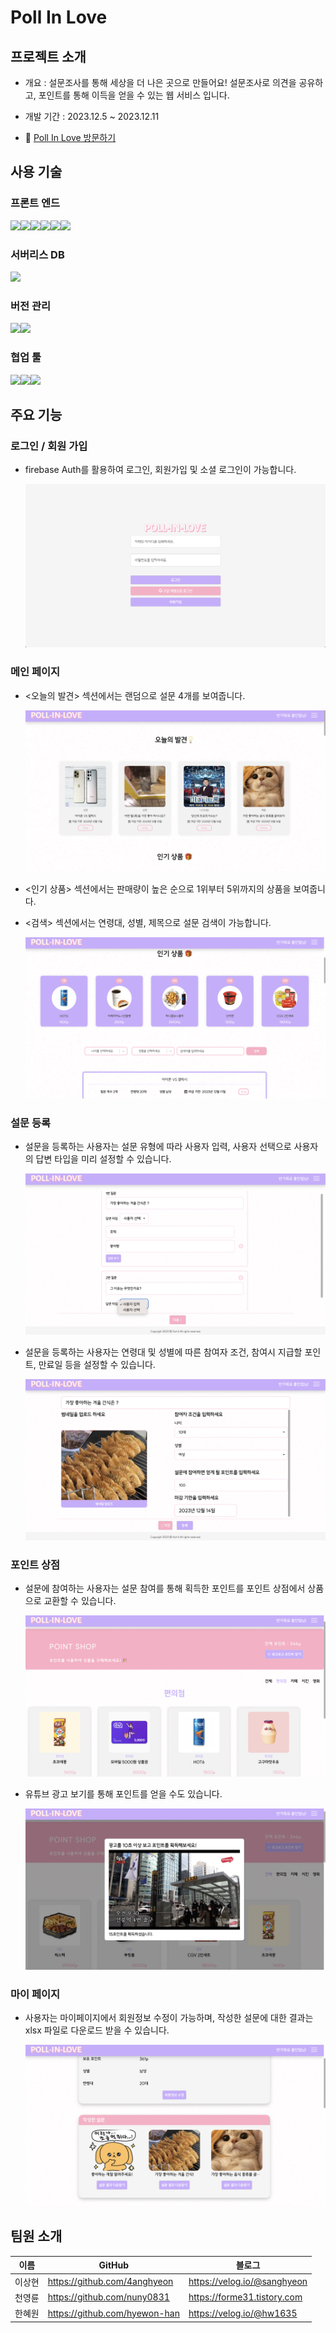 # Poll In Love

## 프로젝트 소개

- 개요 : 설문조사를 통해 세상을 더 나은 곳으로 만들어요! 설문조사로 의견을 공유하고, 포인트를 통해 이득을 얻을 수 있는 웹 서비스 입니다.
- 개발 기간 : 2023.12.5 ~ 2023.12.11

- 💌 [Poll In Love 방문하기](https://poll-in-love.vercel.app/)

## 사용 기술

### 프론트 엔드

<img src="https://img.shields.io/badge/HTML5-E34F26?style=for-the-badge&logo=html5&logoColor=white"><img src="https://img.shields.io/badge/CSS3-1572B6?style=for-the-badge&logo=css3&logoColor=white"><img src="https://img.shields.io/badge/JavaScript-323330?style=for-the-badge&logo=javascript&logoColor=F7DF1E"><img src="https://img.shields.io/badge/React-20232A?style=for-the-badge&logo=react&logoColor=61DAFB"><img src="https://img.shields.io/badge/Redux-593D88?style=for-the-badge&logo=redux&logoColor=white"><img src="https://img.shields.io/badge/React_Query-FF4154?style=for-the-badge&logo=React_Query&logoColor=white">

### 서버리스 DB

<img src="https://img.shields.io/badge/firebase-ffca28?style=for-the-badge&logo=firebase&logoColor=black">

### 버전 관리

<img src="https://img.shields.io/badge/GitHub-100000?style=for-the-badge&logo=github&logoColor=white"><img src="https://img.shields.io/badge/GIT-E44C30?style=for-the-badge&logo=git&logoColor=white">

### 협업 툴

<img src="https://img.shields.io/badge/Figma-F24E1E?style=for-the-badge&logo=figma&logoColor=white"><img src="https://img.shields.io/badge/Slack-4A154B?style=for-the-badge&logo=slack&logoColor=white"><img src="https://img.shields.io/badge/notion-000000?style=for-the-badge&logo=notion&logoColor=white">

## 주요 기능

### 로그인 / 회원 가입

- firebase Auth를 활용하여 로그인, 회원가입 및 소셜 로그인이 가능합니다.

  <img src="./src/assets/images/pollInLove-01.png">

### 메인 페이지

- <오늘의 발견> 섹션에서는 랜덤으로 설문 4개를 보여줍니다.

  <img src="./src/assets/images/pollInLove-02.png">

- <인기 상품> 섹션에서는 판매량이 높은 순으로 1위부터 5위까지의 상품을 보여줍니다.
- <검색> 섹션에서는 연령대, 성별, 제목으로 설문 검색이 가능합니다.

  <img src="./src/assets/images/pollInLove-03.png">

### 설문 등록

- 설문을 등록하는 사용자는 설문 유형에 따라 사용자 입력, 사용자 선택으로 사용자의 답변 타입을 미리 설정할 수 있습니다.

  <img src="./src/assets/images/pollInLove-04.png">

- 설문을 등록하는 사용자는 연령대 및 성별에 따른 참여자 조건, 참여시 지급할 포인트, 만료일 등을 설정할 수 있습니다.

  <img src="./src/assets/images/pollInLove-05.png">

### 포인트 상점

- 설문에 참여하는 사용자는 설문 참여를 통해 획득한 포인트를 포인트 상점에서 상품으로 교환할 수 있습니다.

  <img src="./src/assets/images/pollInLove-06.png">

- 유튜브 광고 보기를 통해 포인트를 얻을 수도 있습니다.

  <img src="./src/assets/images/pollInLove-07.png">

### 마이 페이지

- 사용자는 마이페이지에서 회원정보 수정이 가능하며, 작성한 설문에 대한 결과는 xlsx 파일로 다운로드 받을 수 있습니다.

  <img src="./src/assets/images/pollInLove-08.png">

## 팀원 소개

|  이름  | GitHub                        | 블로그                      |
| :----: | ----------------------------- | --------------------------- |
| 이상현 | https://github.com/4anghyeon  | https://velog.io/@sanghyeon |
| 천영륜 | https://github.com/nuny0831   | https://forme31.tistory.com |
| 한혜원 | https://github.com/hyewon-han | https://velog.io/@hw1635    |
